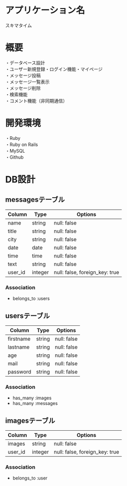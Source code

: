# アプリケーション名
スキマタイム

# 概要
・データベース設計  	
・ユーザー新規登録・ログイン機能・マイページ  
・メッセージ投稿  
・メッセージ一覧表示  
・メッセージ削除  
・検索機能  
・コメント機能（非同期通信）  
    
# 開発環境  
 ・Ruby  
 ・Ruby on Rails  
 ・MySQL  
 ・Github  

# DB設計
## messagesテーブル
|Column|Type|Options|
|------|----|-------|
|name|string|null: false|
|title|string|null: false|
|city|string|null: false|
|date|date|null: false|
|time|time|null: false|
|text|string|null: false|
|user_id|integer|null: false, foreign_key: true|

### Association
- belongs_to :users  

## usersテーブル
|Column|Type|Options|
|------|----|-------|
|firstname|string|null: false|
|lastname|string|null: false|
|age|string|null: false|
|mail|string|null: false|
|password|string|null: false|
### Association
- has_many :images  
- has_many :messages  

## imagesテーブル
|Column|Type|Options|
|------|----|-------|
|images|string|null: false|
|user_id|integer|null: false, foreign_key: true|
### Association
- belongs_to :user



